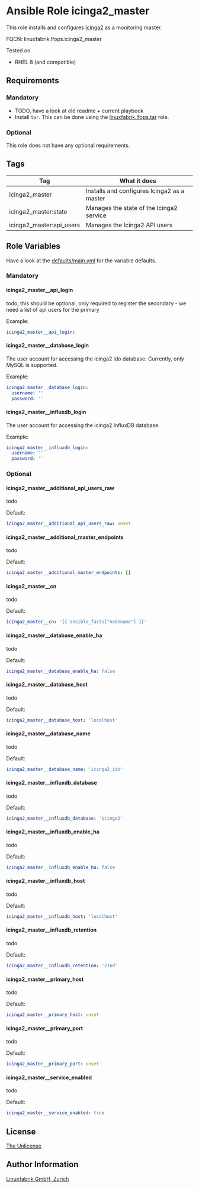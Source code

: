 # Ansible Role icinga2_master

This role installs and configures [Icinga2](https://icinga.com/docs/icinga-2/latest/doc/01-about/) as a monitoring master.

FQCN: linuxfabrik.lfops.icinga2_master

Tested on

* RHEL 8 (and compatible)


## Requirements

### Mandatory

* TODO, have a look at old readme + current playbook
* Install `tar`. This can be done using the [linuxfabrik.lfops.tar](https://github.com/Linuxfabrik/lfops/tree/main/roles/tar) role.


### Optional

This role does not have any optional requirements.


## Tags

| Tag                      | What it does                                |
| ---                      | ------------                                |
| icinga2_master           | Installs and configures Icinga2 as a master |
| icinga2_master:state     | Manages the state of the Icinga2 service    |
| icinga2_master:api_users | Manages the Icinga2 API users               |


## Role Variables

Have a look at the [defaults/main.yml](https://github.com/Linuxfabrik/lfops/blob/main/roles/icinga2_master/defaults/main.yml) for the variable defaults.


### Mandatory

#### icinga2_master__api_login

todo, this should be optional, only required to register the secondary - we need a list of api users for the primary

Example:
```yaml
icinga2_master__api_login:
```


#### icinga2_master__database_login

The user account for accessing the icinga2 ido database. Currently, only MySQL is supported.

Example:
```yaml
icinga2_master__database_login:
  username: ''
  password: ''
```


#### icinga2_master__influxdb_login

The user account for accessing the icinga2 InfluxDB database.

Example:
```yaml
icinga2_master__influxdb_login:
  username: ''
  password: ''
```


### Optional

#### icinga2_master__additional_api_users_raw

todo

Default:
```yaml
icinga2_master__additional_api_users_raw: unset
```


#### icinga2_master__additional_master_endpoints

todo

Default:
```yaml
icinga2_master__additional_master_endpoints: []
```


#### icinga2_master__cn

todo

Default:
```yaml
icinga2_master__cn: '{{ ansible_facts["nodename"] }}'
```


#### icinga2_master__database_enable_ha

todo

Default:
```yaml
icinga2_master__database_enable_ha: false
```


#### icinga2_master__database_host

todo

Default:
```yaml
icinga2_master__database_host: 'localhost'
```


#### icinga2_master__database_name

todo

Default:
```yaml
icinga2_master__database_name: 'icinga2_ido'
```


#### icinga2_master__influxdb_database

todo

Default:
```yaml
icinga2_master__influxdb_database: 'icinga2'
```


#### icinga2_master__influxdb_enable_ha

todo

Default:
```yaml
icinga2_master__influxdb_enable_ha: false
```


#### icinga2_master__influxdb_host

todo

Default:
```yaml
icinga2_master__influxdb_host: 'localhost'
```


#### icinga2_master__influxdb_retention

todo

Default:
```yaml
icinga2_master__influxdb_retention: '216d'
```


#### icinga2_master__primary_host

todo

Default:
```yaml
icinga2_master__primary_host: unset
```


#### icinga2_master__primary_port

todo

Default:
```yaml
icinga2_master__primary_port: unset
```


#### icinga2_master__service_enabled

todo

Default:
```yaml
icinga2_master__service_enabled: true
```


## License

[The Unlicense](https://unlicense.org/)


## Author Information

[Linuxfabrik GmbH, Zurich](https://www.linuxfabrik.ch)
